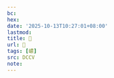 ```yaml
---
bc:
hex:
date: '2025-10-13T10:27:01+08:00'
lastmod:
title: 􃭌
url: 􃭌
tags: [嶩]
src: DCCV
note:
---
```

